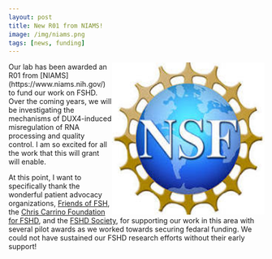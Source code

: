 ```yaml
---
layout: post  
title: New R01 from NIAMS!
image: /img/niams.png
tags: [news, funding]  
---
```


<img align="right" src="/img/nsf.jpeg" style="width:300px !important;height:300px !important;" />
Our lab has been awarded an R01 from [NIAMS](https://www.niams.nih.gov/) to fund our work on FSHD. Over the coming years, we will be investigating the mechanisms of DUX4-induced misregulation of RNA processing and quality control. I am so excited for all the work that this will grant will enable. 

At this point, I want to specifically thank the wonderful patient advocacy organizations, [Friends of FSH](https://www.fshfriends.org/), the [Chris Carrino Foundation for FSHD](https://chriscarrinofoundation.org/), and the [FSHD Society](https://www.fshdsociety.org/), for supporting our work in this area with several pilot awards as we worked towards securing fedaral funding. We could not have sustained our FSHD research efforts without their early support! <br>
<br>
